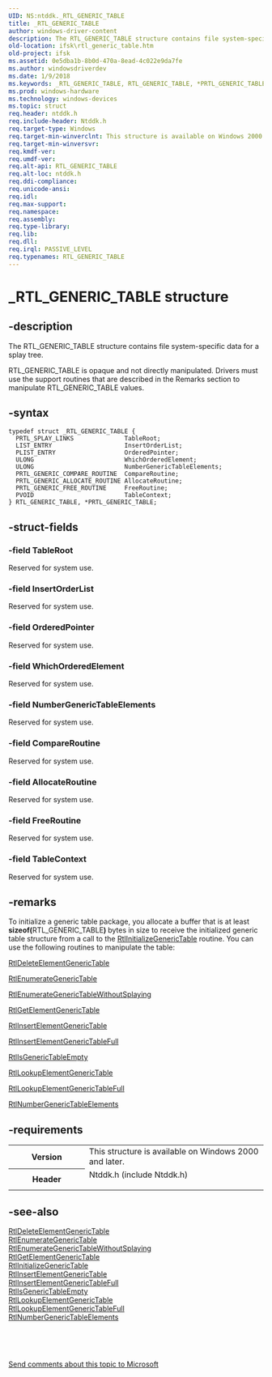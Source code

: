 ```yaml
---
UID: NS:ntddk._RTL_GENERIC_TABLE
title: _RTL_GENERIC_TABLE
author: windows-driver-content
description: The RTL_GENERIC_TABLE structure contains file system-specific data for a splay tree.
old-location: ifsk\rtl_generic_table.htm
old-project: ifsk
ms.assetid: 0e5dba1b-8b0d-470a-8ead-4c022e9da7fe
ms.author: windowsdriverdev
ms.date: 1/9/2018
ms.keywords: _RTL_GENERIC_TABLE, RTL_GENERIC_TABLE, *PRTL_GENERIC_TABLE
ms.prod: windows-hardware
ms.technology: windows-devices
ms.topic: struct
req.header: ntddk.h
req.include-header: Ntddk.h
req.target-type: Windows
req.target-min-winverclnt: This structure is available on Windows 2000 and later.
req.target-min-winversvr: 
req.kmdf-ver: 
req.umdf-ver: 
req.alt-api: RTL_GENERIC_TABLE
req.alt-loc: ntddk.h
req.ddi-compliance: 
req.unicode-ansi: 
req.idl: 
req.max-support: 
req.namespace: 
req.assembly: 
req.type-library: 
req.lib: 
req.dll: 
req.irql: PASSIVE_LEVEL
req.typenames: RTL_GENERIC_TABLE
---
```


# _RTL_GENERIC_TABLE structure



## -description
The RTL_GENERIC_TABLE structure contains file system-specific data for a splay tree. 

RTL_GENERIC_TABLE is opaque and not directly manipulated. Drivers must use the support routines that are described in the Remarks section to manipulate RTL_GENERIC_TABLE values. 



## -syntax

````
typedef struct _RTL_GENERIC_TABLE {
  PRTL_SPLAY_LINKS              TableRoot;
  LIST_ENTRY                    InsertOrderList;
  PLIST_ENTRY                   OrderedPointer;
  ULONG                         WhichOrderedElement;
  ULONG                         NumberGenericTableElements;
  PRTL_GENERIC_COMPARE_ROUTINE  CompareRoutine;
  PRTL_GENERIC_ALLOCATE_ROUTINE AllocateRoutine;
  PRTL_GENERIC_FREE_ROUTINE     FreeRoutine;
  PVOID                         TableContext;
} RTL_GENERIC_TABLE, *PRTL_GENERIC_TABLE;
````


## -struct-fields

### -field TableRoot

Reserved for system use.


### -field InsertOrderList

Reserved for system use.


### -field OrderedPointer

Reserved for system use.


### -field WhichOrderedElement

Reserved for system use.


### -field NumberGenericTableElements

Reserved for system use.


### -field CompareRoutine

Reserved for system use.


### -field AllocateRoutine

Reserved for system use.


### -field FreeRoutine

Reserved for system use.


### -field TableContext

Reserved for system use.


## -remarks
To initialize a generic table package, you allocate a buffer that is at least <b>sizeof(</b>RTL_GENERIC_TABLE<b>) </b>bytes in size to receive the initialized generic table structure from a call to the <a href="..\ntddk\nf-ntddk-rtlinitializegenerictable.md">RtlInitializeGenericTable</a> routine. You can use the following routines to manipulate the table:


<a href="..\ntddk\nf-ntddk-rtldeleteelementgenerictable.md">RtlDeleteElementGenericTable</a>



<a href="..\ntddk\nf-ntddk-rtlenumerategenerictable.md">RtlEnumerateGenericTable</a>



<a href="..\ntddk\nf-ntddk-rtlenumerategenerictablewithoutsplaying.md">RtlEnumerateGenericTableWithoutSplaying</a>



<a href="..\ntddk\nf-ntddk-rtlgetelementgenerictable.md">RtlGetElementGenericTable</a>



<a href="..\ntddk\nf-ntddk-rtlinsertelementgenerictable.md">RtlInsertElementGenericTable</a>



<a href="..\ntddk\nf-ntddk-rtlinsertelementgenerictablefullavl.md">RtlInsertElementGenericTableFull</a>



<a href="..\ntddk\nf-ntddk-rtlisgenerictableempty.md">RtlIsGenericTableEmpty</a>



<a href="..\ntddk\nf-ntddk-rtllookupelementgenerictable.md">RtlLookupElementGenericTable</a>



<a href="..\ntddk\nf-ntddk-rtllookupelementgenerictablefullavl.md">RtlLookupElementGenericTableFull</a>



<a href="..\ntddk\nf-ntddk-rtlnumbergenerictableelements.md">RtlNumberGenericTableElements</a>



## -requirements
<table>
<tr>
<th width="30%">
Version

</th>
<td width="70%">
This structure is available on Windows 2000 and later. 

</td>
</tr>
<tr>
<th width="30%">
Header

</th>
<td width="70%">
<dl>
<dt>Ntddk.h (include Ntddk.h)</dt>
</dl>
</td>
</tr>
</table>

## -see-also
<dl>
<dt>
<a href="..\ntddk\nf-ntddk-rtldeleteelementgenerictable.md">RtlDeleteElementGenericTable</a>
</dt>
<dt>
<a href="..\ntddk\nf-ntddk-rtlenumerategenerictable.md">RtlEnumerateGenericTable</a>
</dt>
<dt>
<a href="..\ntddk\nf-ntddk-rtlenumerategenerictablewithoutsplaying.md">RtlEnumerateGenericTableWithoutSplaying</a>
</dt>
<dt>
<a href="..\ntddk\nf-ntddk-rtlgetelementgenerictable.md">RtlGetElementGenericTable</a>
</dt>
<dt>
<a href="..\ntddk\nf-ntddk-rtlinitializegenerictable.md">RtlInitializeGenericTable</a>
</dt>
<dt>
<a href="..\ntddk\nf-ntddk-rtlinsertelementgenerictable.md">RtlInsertElementGenericTable</a>
</dt>
<dt>
<a href="..\ntddk\nf-ntddk-rtlinsertelementgenerictablefullavl.md">RtlInsertElementGenericTableFull</a>
</dt>
<dt>
<a href="..\ntddk\nf-ntddk-rtlisgenerictableempty.md">RtlIsGenericTableEmpty</a>
</dt>
<dt>
<a href="..\ntddk\nf-ntddk-rtllookupelementgenerictable.md">RtlLookupElementGenericTable</a>
</dt>
<dt>
<a href="..\ntddk\nf-ntddk-rtllookupelementgenerictablefullavl.md">RtlLookupElementGenericTableFull</a>
</dt>
<dt>
<a href="..\ntddk\nf-ntddk-rtlnumbergenerictableelements.md">RtlNumberGenericTableElements</a>
</dt>
</dl>
 

 

<a href="mailto:wsddocfb@microsoft.com?subject=Documentation%20feedback [ifsk\ifsk]:%20RTL_GENERIC_TABLE structure%20 RELEASE:%20(1/9/2018)&amp;body=%0A%0APRIVACY STATEMENT%0A%0AWe use your feedback to improve the documentation. We don't use your email address for any other purpose, and we'll remove your email address from our system after the issue that you're reporting is fixed. While we're working to fix this issue, we might send you an email message to ask for more info. Later, we might also send you an email message to let you know that we've addressed your feedback.%0A%0AFor more info about Microsoft's privacy policy, see http://privacy.microsoft.com/en-us/default.aspx." title="Send comments about this topic to Microsoft">Send comments about this topic to Microsoft</a>

